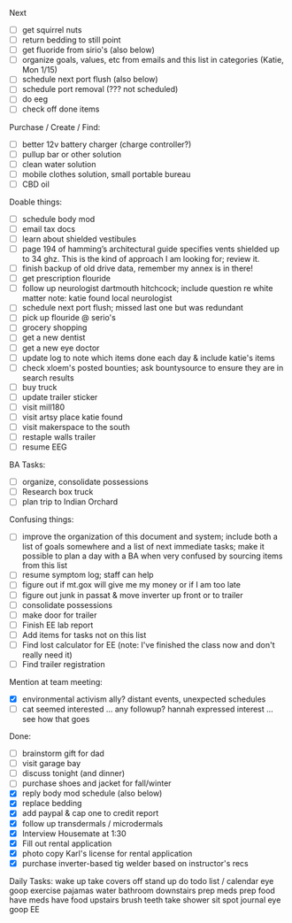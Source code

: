 Next
- [ ] get squirrel nuts
- [ ] return bedding to still point
- [ ] get fluoride from sirio's (also below)
- [ ] organize goals, values, etc from emails and this list in categories (Katie, Mon 1/15)
- [ ] schedule next port flush (also below)
- [ ] schedule port removal (??? not scheduled)
- [ ] do eeg
- [ ] check off done items

Purchase / Create / Find:
- [ ] better 12v battery charger (charge controller?)
- [ ] pullup bar or other solution
- [ ] clean water solution
- [ ] mobile clothes solution, small portable bureau
- [ ] CBD oil

Doable things:
- [ ] schedule body mod
- [ ] email tax docs
- [ ] learn about shielded vestibules
- [ ] page 194 of hamming’s architectural guide specifies vents shielded up to 34 ghz.  This is the kind of approach I am looking for; review it.
- [ ] finish backup of old drive data, remember my annex is in there!
- [ ] get prescription flouride
- [ ] follow up neurologist dartmouth hitchcock; include question re white matter
      note: katie found local neurologist
- [ ] schedule next port flush; missed last one but was redundant
- [ ] pick up flouride @ serio's
- [ ] grocery shopping
- [ ] get a new dentist
- [ ] get a new eye doctor
- [ ] update log to note which items done each day & include katie's items
- [ ] check xloem's posted bounties; ask bountysource to ensure they are in search results
- [ ] buy truck
- [ ] update trailer sticker
- [ ] visit mill180
- [ ] visit artsy place katie found
- [ ] visit makerspace to the south
- [ ] restaple walls trailer
- [ ] resume EEG

BA Tasks:
- [ ] organize, consolidate possessions
- [ ] Research box truck
- [ ] plan trip to Indian Orchard

Confusing things:
- [ ] improve the organization of this document and system; include both a list of goals somewhere and a list of next immediate tasks; make it possible to plan a day with a BA when very confused by sourcing items from this list
- [ ] resume symptom log; staff can help
- [ ] figure out if mt.gox will give me my money or if I am too late
- [ ] figure out junk in passat & move inverter up front or to trailer
- [ ] consolidate possessions
- [ ] make door for trailer
- [ ] Finish EE lab report
- [ ] Add items for tasks not on this list
- [ ] Find lost calculator for EE (note: I've finished the class now and don't really need it)
- [ ] Find trailer registration

Mention at team meeting:
- [X] environmental activism ally?  distant events, unexpected schedules
- [ ] cat seemed interested ... any followup?  hannah expressed interest ... see how that goes

Done:
- [ ] brainstorm gift for dad
- [ ] visit garage bay
- [ ] discuss tonight (and dinner)
- [ ] purchase shoes and jacket for fall/winter 
- [X] reply body mod schedule (also below)
- [X] replace bedding
- [X] add paypal & cap one to credit report
- [x] follow up transdermals / microdermals
- [X] Interview Housemate at 1:30
- [X] Fill out rental application
- [X] photo copy Karl's license for rental application
- [X] purchase inverter-based tig welder based on instructor's recs

Daily Tasks:
wake up
take covers off
stand up 
do todo list / calendar
eye goop
exercise
pajamas
water
bathroom
downstairs
prep meds
prep food
have meds
have food
upstairs
brush teeth
take shower
sit spot
journal
eye goop
EE
